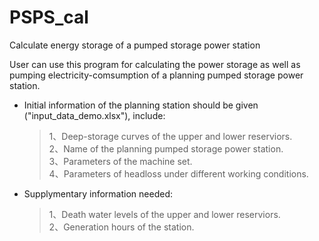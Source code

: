 # PSPS_cal
Calculate energy storage of a pumped storage power station

User can use this program for calculating the power storage as well as pumping electricity-comsumption of a planning pumped storage power station.
* Initial information of the planning station should be given ("input_data_demo.xlsx"), include:
    > 1、Deep-storage curves of the upper and lower reserviors.  
    > 2、Name of the planning pumped storage power station.  
    > 3、Parameters of the machine set.  
    > 4、Parameters of headloss under different working conditions.  
    
* Supplymentary information needed:
    > 1、Death water levels of the upper and lower reserviors.  
    > 2、Generation hours of the station.
    
    
